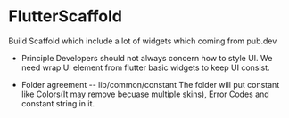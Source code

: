 # FlutterScaffold
Build Scaffold which include a lot of widgets which coming from pub.dev

- Principle
Developers should not always concern how to style UI. We need wrap UI element from flutter basic widgets to keep UI consist.

- Folder agreement
-- lib/common/constant
The folder will put constant like Colors(It may remove becuase multiple skins), Error Codes and constant string in it.